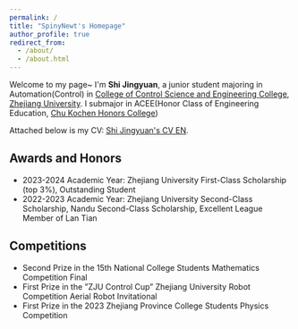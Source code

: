 ```yaml
---
permalink: /
title: "SpinyNewt's Homepage"
author_profile: true
redirect_from: 
  - /about/
  - /about.html
---
```


Welcome to my page~ I'm **Shi Jingyuan**, a junior student majoring in Automation(Control) in [College of Control Science and Engineering College](https://cse.zju.edu.cn/), [Zhejiang University](https://www.zju.edu.cn/). I submajor in ACEE(Honor Class of Engineering Education, [Chu Kochen Honors College](https://ckc.zju.edu.cn/))

Attached below is my CV: [Shi Jingyuan's CV EN](../files/Resume_EN.pdf).

## Awards and Honors
* 2023-2024 Academic Year: Zhejiang University First-Class Scholarship (top 3%), Outstanding Student
* 2022-2023 Academic Year: Zhejiang University Second-Class Scholarship, Nandu Second-Class Scholarship, Excellent League Member of Lan Tian
## Competitions
* Second Prize in the 15th National College Students Mathematics Competition Final
* First Prize in the ”ZJU Control Cup” Zhejiang University Robot Competition Aerial Robot Invitational
* First Prize in the 2023 Zhejiang Province College Students Physics Competition
